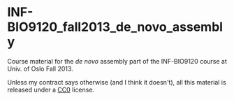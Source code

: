 INF-BIO9120_fall2013_de_novo_assembly
=====================================

Course material for the *de novo* assembly part of the INF-BIO9120 course at Univ. of Oslo Fall 2013.

Unless my contract says otherwise (and I think it doesn't), all this material is released under a [CC0](http://creativecommons.org/publicdomain/zero/1.0/) license.
